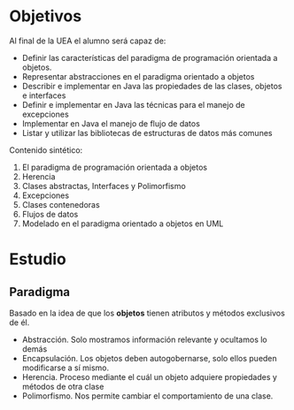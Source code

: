 # Objetivos

Al final de la UEA el alumno será capaz de:

- Definir las características del paradigma de programación orientada a objetos.
- Representar abstracciones en el paradigma orientado a objetos
- Describir e implementar en Java las propiedades de las clases, objetos e interfaces
- Definir e implementar en Java las técnicas para el manejo de excepciones
- Implementar en Java el manejo de flujo de datos
- Listar y utilizar las bibliotecas de estructuras de datos más comunes

Contenido sintético:

1. El paradigma de programación orientada a objetos
2. Herencia
3. Clases abstractas, Interfaces y Polimorfismo
4. Excepciones
5. Clases contenedoras
6. Flujos de datos
7. Modelado en el paradigma orientado a objetos en UML

# Estudio

## Paradigma

Basado en la idea de que los **objetos** tienen atributos y métodos exclusivos de él.

- Abstracción. Solo mostramos información relevante y ocultamos lo demás
- Encapsulación. Los objetos deben autogobernarse, solo ellos pueden modificarse a sí mismo.
- Herencia. Proceso mediante el cuál un objeto adquiere propiedades y métodos de otra clase
- Polimorfismo. Nos permite cambiar el comportamiento de una clase.
